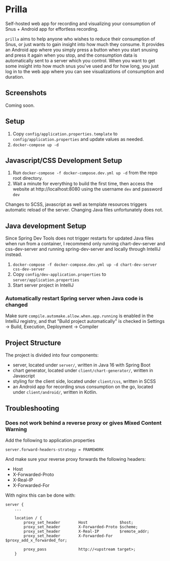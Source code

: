 # Prilla

Self-hosted web app for recording and visualizing your consumption of Snus + Android app for effortless recording.

`prilla` aims to help anyone who wishes to reduce their consumption of Snus, or just wants to gain insight into how much they consume. It provides an Android app where you simply press a button when you start snusing and press it again when you stop, and the consumption data is automatically sent to a server which you control.
When you want to get some insight into how much snus you've used and for how long, you just log in to the web app where you can see visualizations of consumption and duration.

## Screenshots

Coming soon.

## Setup

1. Copy `config/application.properties.template` to `config/application.properties` and update values as needed.
2. `docker-compose up -d`

## Javascript/CSS Development Setup

1. Run `docker-compose -f docker-compose.dev.yml up -d` from the repo root directory.
2. Wait a minute for everything to build the first time, then access the website at http://localhost:8080 using the username `dev` and password `dev`

Changes to SCSS, javascript as well as template resources triggers automatic reload of the server. Changing Java files unfortunately does not.

## Java development Setup

Since Spring Dev Tools does not trigger restarts for updated Java files when run from a container, I recommend only running chart-dev-server and css-dev-server and running spring-dev-server and locally through IntelliJ instead.

1. `docker-compose -f docker-compose.dev.yml up -d chart-dev-server css-dev-server`
2. Copy `config/dev-application.properties` to `server/application.properties`
3. Start server project in IntelliJ

### Automatically restart Spring server when Java code is changed

Make sure `compile.automake.allow.when.app.running` is enabled in the IntelliJ registry, and that "Build project automatically" is checked in Settings -> Build, Execution, Deployment -> Compiler

## Project Structure

The project is divided into four components:

- server, located under `server/`, written in Java 16 with Spring Boot
- chart generator, located under `client/chart-generator/`, written in Javascript
- styling for the client side, located under `client/css`, written in SCSS
- an Android app for recording snus consumption on the go, located under `client/android/`, written in Kotlin.

## Troubleshooting

### Does not work behind a reverse proxy or gives Mixed Content Warning

Add the following to application.properties

```
server.forward-headers-strategy = FRAMEWORK
```

And make sure your reverse proxy forwards the following headers:

- Host
- X-Forwarded-Proto
- X-Real-IP
- X-Forwarded-For

With nginx this can be done with:

```
server {
    ...

    location / {
        proxy_set_header        Host              $host;
        proxy_set_header        X-Forwarded-Proto $scheme;
        proxy_set_header        X-Real-IP         $remote_addr;
        proxy_set_header        X-Forwarded-For   $proxy_add_x_forwarded_for;

        proxy_pass              http://<upstream target>;
    }
```
